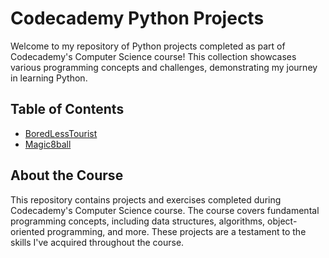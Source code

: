 # Codecademy Python Projects

Welcome to my repository of Python projects completed as part of Codecademy's Computer Science course! This collection showcases various programming concepts and challenges, demonstrating my journey in learning Python.

## Table of Contents

- [BoredLessTourist](https://github.com/gcgc321/CodecademyRepo/blob/main/boredlesstourist.py)
- [Magic8ball](https://github.com/gcgc321/CodecademyRepo/blob/main/8ball.py)


## About the Course

This repository contains projects and exercises completed during Codecademy's Computer Science course. The course covers fundamental programming concepts, including data structures, algorithms, object-oriented programming, and more. These projects are a testament to the skills I've acquired throughout the course.
